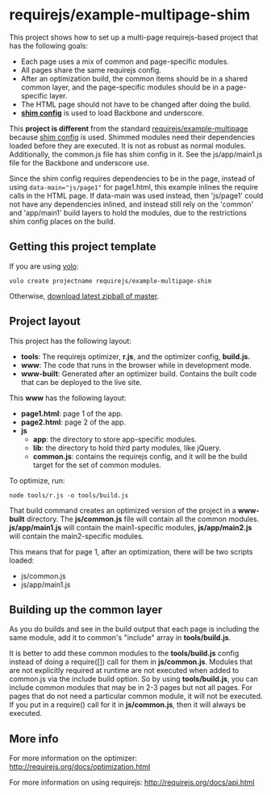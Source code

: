 # requirejs/example-multipage-shim

This project shows how to set up a multi-page requirejs-based project that has
the following goals:

* Each page uses a mix of common and page-specific modules.
* All pages share the same requirejs config.
* After an optimization build, the common items should be in a shared common
layer, and the page-specific modules should be in a page-specific layer.
* The HTML page should not have to be changed after doing the build.
* **[shim config](http://requirejs.org/docs/api.html#config-shim)** is used to
load Backbone and underscore.

This **project is different** from the standard
[requirejs/example-multipage](https://github.com/requirejs/example-multipage)
because [shim config](http://requirejs.org/docs/api.html#config-shim)
is used. Shimmed modules need their dependencies loaded before they are executed.
It is not as robust as normal modules. Additionally, the common.js file has
shim config in it. See the js/app/main1.js file for the Backbone and underscore
use.

Since the shim config requires dependencies to be in the page, instead of
using `data-main="js/page1"` for page1.html, this example inlines the require
calls in the HTML page. If data-main was used instead, then 'js/page1' could not
have any dependencies inlined, and instead still rely on the 'common' and
'app/main1' build layers to hold the modules, due to the restrictions shim
config places on the build.

## Getting this project template

If you are using [volo](https://github.com/volojs/volo):

    volo create projectname requirejs/example-multipage-shim

Otherwise,
[download latest zipball of master](https://github.com/requirejs/example-multipage-shim/zipball/master).

## Project layout

This project has the following layout:

* **tools**: The requirejs optimizer, **r.js**, and the optimizer config,
**build.js.**
* **www**: The code that runs in the browser while in development mode.
* **www-built**: Generated after an optimizer build. Contains the built code
that can be deployed to the live site.

This **www** has the following layout:

* **page1.html**: page 1 of the app.
* **page2.html**: page 2 of the app.
* **js**
    * **app**: the directory to store app-specific modules.
    * **lib**: the directory to hold third party modules, like jQuery.
    * **common.js**: contains the requirejs config, and it will be the build
    target for the set of common modules.

To optimize, run:

    node tools/r.js -o tools/build.js

That build command creates an optimized version of the project in a
**www-built** directory. The **js/common.js** file will contain all the common
modules. **js/app/main1.js** will contain the main1-specific modules,
**js/app/main2.js** will contain the main2-specific modules.

This means that for page 1, after an optimization, there will be two scripts
loaded:

* js/common.js
* js/app/main1.js

## Building up the common layer

As you do builds and see in the build output that each page is including the
same module, add it to common's "include" array in **tools/build.js**.

It is better to add these common modules to the **tools/build.js** config
instead of doing a require([]) call for them in **js/common.js**. Modules that
are not explicitly required at runtime are not executed when added to common.js
via the include build option. So by using **tools/build.js**, you can include
common modules that may be in 2-3 pages but not all pages. For pages that do
not need a particular common module, it will not be executed. If you put in a
require() call for it in **js/common.js**, then it will always be executed.

## More info

For more information on the optimizer:
http://requirejs.org/docs/optimization.html

For more information on using requirejs:
http://requirejs.org/docs/api.html

